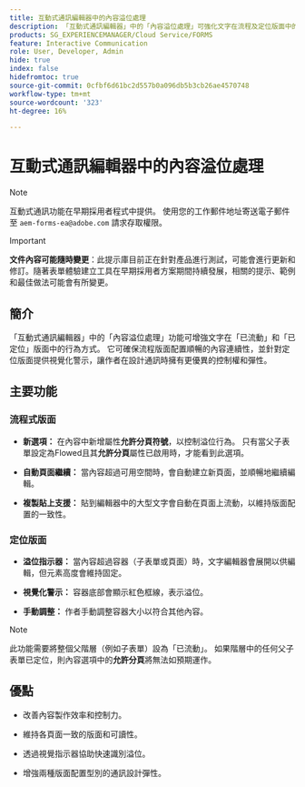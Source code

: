 ```yaml
---
title: 互動式通訊編輯器中的內容溢位處理
description: 「互動式通訊編輯器」中的「內容溢位處理」可強化文字在流程及定位版面中的行為方式。
products: SG_EXPERIENCEMANAGER/Cloud Service/FORMS
feature: Interactive Communication
role: User, Developer, Admin
hide: true
index: false
hidefromtoc: true
source-git-commit: 0cfbf6d61bc2d557b0a096db5b3cb26ae4570748
workflow-type: tm+mt
source-wordcount: '323'
ht-degree: 16%

---
```



# 互動式通訊編輯器中的內容溢位處理

>[!NOTE]
>
> 互動式通訊功能在早期採用者程式中提供。 使用您的工作郵件地址寄送電子郵件至 `aem-forms-ea@adobe.com` 請求存取權限。

>[!IMPORTANT]
>
> **文件內容可能隨時變更**：此提示庫目前正在針對產品進行測試，可能會進行更新和修訂。隨著表單體驗建立工具在早期採用者方案期間持續發展，相關的提示、範例和最佳做法可能會有所變更。

## 簡介

「互動式通訊編輯器」中的「內容溢位處理」功能可增強文字在「已流動」和「已定位」版面中的行為方式。
它可確保流程版面配置順暢的內容連續性，並針對定位版面提供視覺化警示，讓作者在設計通訊時擁有更優異的控制權和彈性。

## 主要功能

### 流程式版面

- **新選項：**
在內容中新增屬性&#x200B;**允許分頁符號**，以控制溢位行為。 只有當父子表單設定為Flowed且其&#x200B;**允許分頁**&#x200B;屬性已啟用時，才能看到此選項。

- **自動頁面繼續：**
當內容超過可用空間時，會自動建立新頁面，並順暢地繼續編輯。

- **複製貼上支援：**
貼到編輯器中的大型文字會自動在頁面上流動，以維持版面配置的一致性。

### 定位版面

- **溢位指示器：**
當內容超過容器（子表單或頁面）時，文字編輯器會展開以供編輯，但元素高度會維持固定。

- **視覺化警示：**
容器底部會顯示紅色框線，表示溢位。

- **手動調整：**
作者手動調整容器大小以符合其他內容。

>[!NOTE]
>
> 此功能需要將整個父階層（例如子表單）設為「已流動」。 如果階層中的任何父子表單已定位，則內容選項中的&#x200B;**允許分頁**&#x200B;將無法如預期運作。

## 優點

- 改善內容製作效率和控制力。

- 維持各頁面一致的版面和可讀性。

- 透過視覺指示器協助快速識別溢位。

- 增強兩種版面配置型別的通訊設計彈性。
